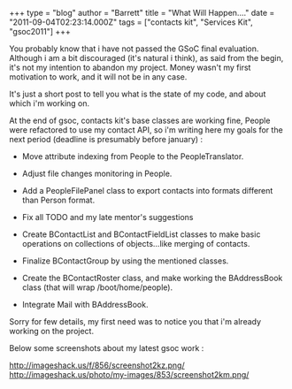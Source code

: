 +++
type = "blog"
author = "Barrett"
title = "What Will Happen...."
date = "2011-09-04T02:23:14.000Z"
tags = ["contacts kit", "Services Kit", "gsoc2011"]
+++

You probably know that i have not passed the GSoC final evaluation. Although i am a bit discouraged (it's natural i think), as said from the begin, it's not my intention to abandon my project. Money wasn't my first motivation to work, and it will not be in any case.

It's just a short post to tell you what is the state of my code, and about which i'm working on.

At the end of gsoc, contacts kit's base classes are working fine, People were refactored to use my contact API, so i'm writing here my goals for the next period (deadline is presumably before january) :

* Move attribute indexing from People to the PeopleTranslator.
* Adjust file changes monitoring in People.
* Add a PeopleFilePanel class to export contacts into formats different than Person format.
* Fix all TODO and my late mentor's suggestions

* Create BContactList and BContactFieldList classes to make basic operations on collections of objects...like merging of contacts.
* Finalize BContactGroup by using the mentioned classes.
* Create the BContactRoster class, and make working the BAddressBook class (that will wrap /boot/home/people).
* Integrate Mail with BAddressBook.


Sorry for few details, my first need was to notice you that i'm already working on the project.

Below some screenshots about my latest gsoc work :

http://imageshack.us/f/856/screenshot2kz.png/
http://imageshack.us/photo/my-images/853/screenshot2km.png/
